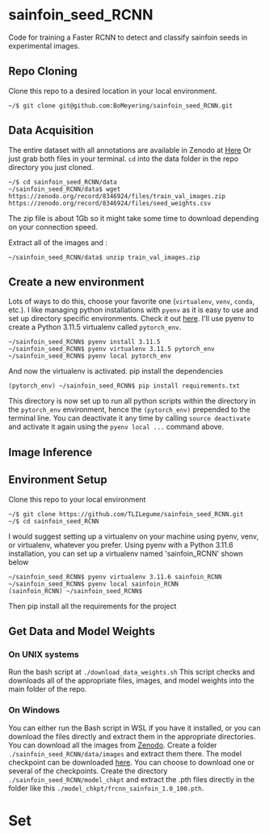 # sainfoin_seed_RCNN
Code for training a Faster RCNN to detect and classify sainfoin seeds in experimental images.

## Repo Cloning
Clone this repo to a desired location in your local environment.
```
~/$ git clone git@github.com:BoMeyering/sainfoin_seed_RCNN.git
```

## Data Acquisition
The entire dataset with all annotations are available in Zenodo at [Here](https://doi.org/10.5281/zenodo.8346923)
Or just grab both files in your terminal. `cd` into the data folder in the repo directory you just cloned.
```
~/$ cd sainfoin_seed_RCNN/data
~/sainfoin_seed_RCNN/data$ wget https://zenodo.org/record/8346924/files/train_val_images.zip https://zenodo.org/record/8346924/files/seed_weights.csv
```

The zip file is about 1Gb so it might take some time to download depending on your connection speed.

Extract all of the images and :
```
~/sainfoin_seed_RCNN/data$ unzip train_val_images.zip
```

## Create a new environment
Lots of ways to do this, choose your favorite one (`virtualenv`, `venv`, `conda`, etc.). I like managing python installations with `pyenv` as it is easy to use and set up directory specific environments. Check it out [here](https://realpython.com/intro-to-pyenv/). I'll use pyenv to create a Python 3.11.5 virtualenv called `pytorch_env`.
```
~/sainfoin_seed_RCNN$ pyenv install 3.11.5
~/sainfoin_seed_RCNN$ pyenv virtualenv 3.11.5 pytorch_env
~/sainfoin_seed_RCNN$ pyenv local pytorch_env
```
And now the virtualenv is activated. pip install the dependencies
```
(pytorch_env) ~/sainfoin_seed_RCNN$ pip install requirements.txt
``` 

This directory is now set up to run all python scripts within the directory in the `pytorch_env` environment, hence the `(pytorch_env)` prepended to the terminal line. You can deactivate it any time by calling ```source deactivate``` and activate it again using the ```pyenv local ...``` command above.

## Image Inference

## Environment Setup
Clone this repo to your local environment
```
~/$ git clone https://github.com/TLILegume/sainfoin_seed_RCNN.git
~/$ cd sainfoin_seed_RCNN
```

I would suggest setting up a virtualenv on your machine using pyenv, venv, or virtualenv, whatever you prefer. 
Using pyenv with a Python 3.11.6 installation, you can set up a virtualenv named 'sainfoin_RCNN' shown below
```
~/sainfoin_seed_RCNN$ pyenv virtualenv 3.11.6 sainfoin_RCNN
~/sainfoin_seed_RCNN$ pyenv local sainfoin_RCNN
(sainfoin_RCNN) ~/sainfoin_seed_RCNN$
```
Then pip install all the requirements for the project


## Get Data and Model Weights
### On UNIX systems
Run the bash script at ```./download_data_weights.sh```
This script checks and downloads all of the appropriate files, images, and model weights into the main folder of the repo.

### On Windows
You can either run the Bash script in WSL if you have it installed, or you can download the files directly and extract them in the appropriate directories.
You can download all the images from [Zenodo][def]. Create a folder ```./sainfoin_seed_RCNN/data/images``` and extract them there.
The model checkpoint can be downloaded [here][def2]. You can choose to download one or several of the checkpoints. Create the directory ```./sainfoin_seed_RCNN/model_chkpt``` and extract the .pth files directly in the folder like this ```./model_chkpt/frcnn_sainfoin_1.0_100.pth```.

# Set

[def]: https://zenodo.org/doi/10.5281/zenodo.8346923
[def2]: https://zenodo.org/doi/10.5281/zenodo.8387982